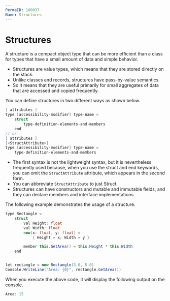 ```yaml
---
PermaID: 100037
Name: Structures 
---
```


# Structures

A structure is a compact object type that can be more efficient than a class for types that have a small amount of data and simple behavior.

 - Structures are value types, which means that they are stored directly on the stack. 
 - Unlike classes and records, structures have pass-by-value semantics. 
 - So it means that they are useful primarily for small aggregates of data that are accessed and copied frequently.

You can define structures in two different ways as shown below.

```csharp
[ attributes ]
type [accessibility-modifier] type-name =
    struct
        type-definition-elements-and-members
    end
// or
[ attributes ]
[<StructAttribute>]
type [accessibility-modifier] type-name =
    type-definition-elements-and-members
```
 
 - The first syntax is not the lightweight syntax, but it is nevertheless frequently used because, when you use the struct and end keywords, you can omit the `StructAttribute` attribute, which appears in the second form. 
 - You can abbreviate `StructAttribute` to just Struct.
 - Structures can have constructors and mutable and immutable fields, and they can declare members and interface implementations. 

The following example demonstrates the usage of a structure.

```csharp
type Rectangle =
    struct
        val Height: float
        val Width: float
        new(x: float, y: float) = 
            { Height = x; Width = y }

        member this.GetArea() = this.Height * this.Width
    end


let rectangle = new Rectangle(3.0, 5.0)
Console.WriteLine("Area: {0}", rectangle.GetArea())
```

When you execute the above code, it will display the following output on the console.

```csharp
Area: 15
```
